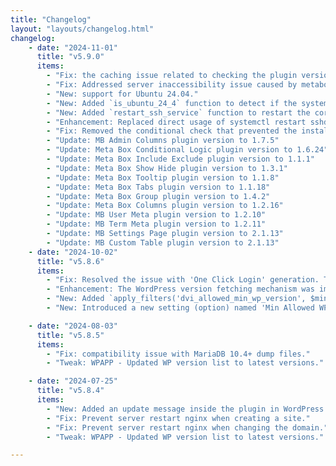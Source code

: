 ```yaml
---
title: "Changelog"
layout: "layouts/changelog.html"
changelog:
    - date: "2024-11-01"
      title: "v5.9.0"
      items:
        - "Fix: the caching issue related to checking the plugin version."
        - "Fix: Addressed server inaccessibility issue caused by metabox behavior changes in version 5.9.11, allowing admin users to access `dvi_app_server` post types by overriding capability checks."
        - "New: support for Ubuntu 24.04."
        - "New: Added `is_ubuntu_24_4` function to detect if the system is running Ubuntu 24.04."
        - "New: Added `restart_ssh_service` function to restart the correct SSH service based on Ubuntu version (either ssh for Ubuntu 24.04 or sshd for other versions)."
        - "Enhancement: Replaced direct usage of systemctl restart sshd with the new restart_ssh_service function for better flexibility and compatibility across different Ubuntu versions."
        - "Fix: Removed the conditional check that prevented the installation of non-Nginx web servers on Ubuntu 24.04, as OpenLiteSpeed (OLS) now officially supports Ubuntu 24.04."
        - "Update: MB Admin Columns plugin version to 1.7.5"
        - "Update: Meta Box Conditional Logic plugin version to 1.6.24"
        - "Update: Meta Box Include Exclude plugin version to 1.1.1"
        - "Update: Meta Box Show Hide plugin version to 1.3.1"
        - "Update: Meta Box Tooltip plugin version to 1.1.8"
        - "Update: Meta Box Tabs plugin version to 1.1.18"
        - "Update: Meta Box Group plugin version to 1.4.2"
        - "Update: Meta Box Columns plugin version to 1.2.16"
        - "Update: MB User Meta plugin version to 1.2.10"
        - "Update: MB Term Meta plugin version to 1.2.11"
        - "Update: MB Settings Page plugin version to 2.1.13"
        - "Update: MB Custom Table plugin version to 2.1.13"
    - date: "2024-10-02"
      title: "v5.8.6"
      items:
        - "Fix: Resolved the issue with 'One Click Login' generation. The problem occurred when the login link was not sent."
        - "Enhancement: The WordPress version fetching mechanism was improved. Previously, it relied on a manually updated array; this has been upgraded to an API that automatically fetches the latest versions."
        - "New: Added `apply_filters('dvi_allowed_min_wp_version', $min_version);` to allow users to specify the minimum allowed WordPress version, with a default set to 6.1.4."
        - "New: Introduced a new setting (option) named 'Min Allowed WP Versions' in the DVI settings to enable users to set the minimum allowed WordPress version."

    - date: "2024-08-03"
      title: "v5.8.5"
      items:
        - "Fix: compatibility issue with MariaDB 10.4+ dump files."
        - "Tweak: WPAPP - Updated WP version list to latest versions."

    - date: "2024-07-25"
      title: "v5.8.4"
      items:
        - "New: Added an update message inside the plugin in WordPress to receive the latest versions of the plugin."
        - "Fix: Prevent server restart nginx when creating a site."
        - "Fix: Prevent server restart nginx when changing the domain."
        - "Tweak: WPAPP - Updated WP version list to latest versions."

---
```

